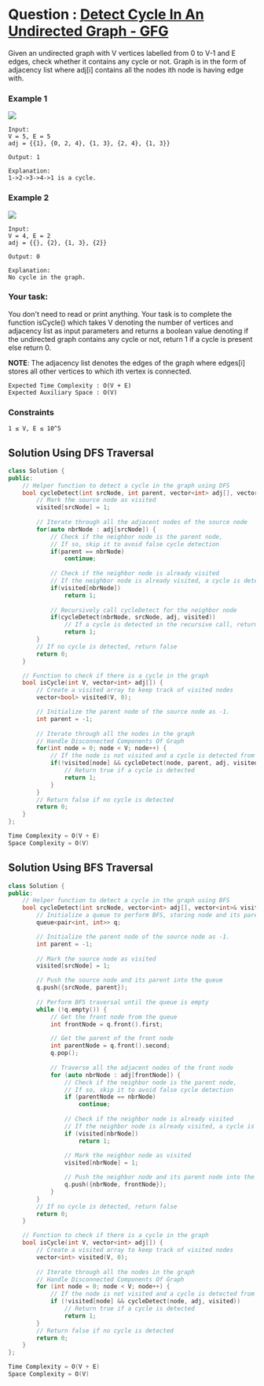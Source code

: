 # Question : [Detect Cycle In An Undirected Graph - GFG](https://www.geeksforgeeks.org/problems/detect-cycle-in-an-undirected-graph/1)

Given an undirected graph with V vertices labelled from 0 to V-1 and E edges, check whether it contains any cycle or not. Graph is in the form of adjacency list where adj[i] contains all the nodes ith node is having edge with.

### Example 1

![](https://media.geeksforgeeks.org/img-practice/PROD/addEditProblem/700219/Web/Other/891791f9-1abb-45b1-80f2-7af46d73dcd2_1685086491.png)

```
Input:  
V = 5, E = 5
adj = {{1}, {0, 2, 4}, {1, 3}, {2, 4}, {1, 3}} 

Output: 1

Explanation: 
1->2->3->4->1 is a cycle.
```

### Example 2

![](https://media.geeksforgeeks.org/img-practice/PROD/addEditProblem/700219/Web/Other/d8cbd97e-406e-4f50-a38c-6a58747df876_1685086491.png)

```
Input: 
V = 4, E = 2
adj = {{}, {2}, {1, 3}, {2}}

Output: 0

Explanation: 
No cycle in the graph.
```

### Your task:
You don't need to read or print anything. Your task is to complete the function isCycle() which takes V denoting the number of vertices and adjacency list as input parameters and returns a boolean value denoting if the undirected graph contains any cycle or not, return 1 if a cycle is present else return 0.

**NOTE**: The adjacency list denotes the edges of the graph where edges[i] stores all other vertices to which ith vertex is connected.

```
Expected Time Complexity : O(V + E)
Expected Auxiliary Space : O(V)
```

### Constraints
`1 ≤ V, E ≤ 10^5`

## Solution Using DFS Traversal

```Cpp
class Solution {
public:
    // Helper function to detect a cycle in the graph using DFS
    bool cycleDetect(int srcNode, int parent, vector<int> adj[], vector<bool>& visited) {
        // Mark the source node as visited
        visited[srcNode] = 1;
        
        // Iterate through all the adjacent nodes of the source node
        for(auto nbrNode : adj[srcNode]) {
            // Check if the neighbor node is the parent node, 
            // If so, skip it to avoid false cycle detection
            if(parent == nbrNode)
                continue;
            
            // Check if the neighbor node is already visited
            // If the neighbor node is already visited, a cycle is detected
            if(visited[nbrNode])
                return 1;
                
            // Recursively call cycleDetect for the neighbor node
            if(cycleDetect(nbrNode, srcNode, adj, visited))
                // If a cycle is detected in the recursive call, return true
                return 1;
        }
        // If no cycle is detected, return false
        return 0;
    }

    // Function to check if there is a cycle in the graph
    bool isCycle(int V, vector<int> adj[]) {
        // Create a visited array to keep track of visited nodes
        vector<bool> visited(V, 0);

        // Initialize the parent node of the source node as -1.
        int parent = -1;
        
        // Iterate through all the nodes in the graph
        // Handle Disconnected Components Of Graph
        for(int node = 0; node < V; node++) {
            // If the node is not visited and a cycle is detected from that node
            if(!visited[node] && cycleDetect(node, parent, adj, visited)) {
                // Return true if a cycle is detected
                return 1;
            }
        }
        // Return false if no cycle is detected
        return 0;
    }
};

Time Complexity = O(V + E)
Space Complexity = O(V)
```

## Solution Using BFS Traversal

```Cpp
class Solution {
public:
    // Helper function to detect a cycle in the graph using BFS
    bool cycleDetect(int srcNode, vector<int> adj[], vector<int>& visited) {
        // Initialize a queue to perform BFS, storing node and its parent
        queue<pair<int, int>> q;

        // Initialize the parent node of the source node as -1.
        int parent = -1;
        
        // Mark the source node as visited
        visited[srcNode] = 1;

        // Push the source node and its parent into the queue
        q.push({srcNode, parent});
        
        // Perform BFS traversal until the queue is empty
        while (!q.empty()) {
            // Get the front node from the queue
            int frontNode = q.front().first;

            // Get the parent of the front node
            int parentNode = q.front().second;
            q.pop();
            
            // Traverse all the adjacent nodes of the front node
            for (auto nbrNode : adj[frontNode]) {
                // Check if the neighbor node is the parent node, 
                // If so, skip it to avoid false cycle detection
                if (parentNode == nbrNode)
                    continue;
                
                // Check if the neighbor node is already visited
                // If the neighbor node is already visited, a cycle is detected
                if (visited[nbrNode])
                    return 1;
                
                // Mark the neighbor node as visited
                visited[nbrNode] = 1;

                // Push the neighbor node and its parent node into the queue
                q.push({nbrNode, frontNode});
            }
        }
        // If no cycle is detected, return false
        return 0;
    }

    // Function to check if there is a cycle in the graph
    bool isCycle(int V, vector<int> adj[]) {
        // Create a visited array to keep track of visited nodes
        vector<int> visited(V, 0);
        
        // Iterate through all the nodes in the graph
        // Handle Disconnected Components Of Graph
        for (int node = 0; node < V; node++) {
            // If the node is not visited and a cycle is detected from that node
            if (!visited[node] && cycleDetect(node, adj, visited))
                // Return true if a cycle is detected
                return 1;
        }
        // Return false if no cycle is detected
        return 0;
    }
};

Time Complexity = O(V + E)
Space Complexity = O(V)
```